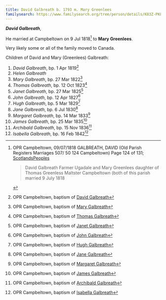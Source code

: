```yaml
---
title: David Galbreath b. 1793 m. Mary Greenlees
familysearch: https://www.familysearch.org/tree/person/details/K83Z-PK8
---
```

***David Galbreath***,

He married at Campbeltown on 9 Jul 1818[^marriage] to **Mary Greenlees**.

Very likely some or all of the family moved to Canada.

Children of David and Mary (Greenlees) Galbreath:

1. *David Galbreath*, bp. 1 Apr 1819[^david-birth]
2. *Helen Galbreath*
3. *Mary Galbreath*, bp. 27 Mar 1822[^mary-birth]
4. *Thomas Galbreath*, bp. 12 Oct 1823[^thomas-birth]
5. *Janet Galbreath*, bp. 27 Mar 1825[^janet-birth]
6. *John Galbreath*, bp. 12 Apr 1827[^john-birth]
7. *Hugh Galbreath*, bp. 5 Mar 1829[^hugh-birth]
8. *Jane Galbreath*, bp. 6 Jul 1830[^jane-birth]
9. *Margaret Galbreath*, bp. 14 Mar 1833[^margaret-birth]
10. *James Galbreath*, bp. 25 Mar 1835[^james-birth]
11. *Archibald Galbreath*, bp. 15 Nov 1836[^archibald-birth]
12. *Isabella Galbreath*, bp. 16 Feb 1842[^isabella-birth]

[^marriage]: OPR Campbeltown, 09/07/1818 GALBREATH, DAVID (Old Parish Registers Marriages 507/ 50 124 Campbeltown) Page 124 of 131; [ScotlandsPeoples](https://www.scotlandspeople.gov.uk/view-image/nrs_opr_records/9530951?image=124)
    > David Galbreath Farmer Ugadale and Mary Greenlees daughter of Thomas Greenless Maltster Campbeltown (both of this parish
    > married 9 July 1818

[^david-birth]: OPR Campbeltown, baptism of [David Galbreath](/sources/opr-campbeltown-births.md#1819-04-01-david-galbreath)

[^mary-birth]: OPR Campbeltown, baptism of [Mary Galbreath](/sources/opr-campbeltown-births.md#1822-03-27-mary-galbreath)

[^thomas-birth]: OPR Campbeltown, baptism of [Thomas Galbreath](/sources/opr-campbeltown-births.md#1823-10-12-thomas-galbreath)

[^janet-birth]: OPR Campbeltown, baptism of [Janet Galbreath](/sources/opr-campbeltown-births.md#1825-03-27-janet-galbreath)

[^john-birth]: OPR Campbeltown, baptism of [John Galbreath](/sources/opr-campbeltown-births.md#1827-04-12-john-galbreath)

[^hugh-birth]: OPR Campbeltown, baptism of [Hugh Galbreath](/sources/opr-campbeltown-births.md#1829-03-05-hugh-galbreath)

[^jane-birth]: OPR Campbeltown, baptism of [Jane Galbreath](/sources/opr-campbeltown-births.md#1830-07-06-jane-galbreath)

[^margaret-birth]: OPR Campbeltown, baptism of [Margaret Galbreath](/sources/opr-campbeltown-births.md#1833-03-14-margaret-galbreath)

[^james-birth]: OPR Campbeltown, baptism of [James Galbreath](/sources/opr-campbeltown-births.md#1835-03-25-james-galbreath)

[^archibald-birth]: OPR Campbeltown, baptism of [Archibald Galbreath](/sources/opr-campbeltown-births.md#1836-11-15-archibald-galbreath)

[^isabella-birth]: OPR Campbeltown, baptism of [Isabella Galbreath](/sources/opr-campbeltown-births.md#1842-02-16-isabella-galbreath)
